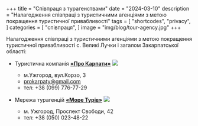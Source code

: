 +++
title = "Співпраця з турагенствами"
date = "2024-03-10"
description = "Налагодження співпраці з туристичними агенціями з метою покращення туристичної привабливості"
tags = [
    "shortcodes",
    "privacy",
]
categories = [
    "співпраця",
]
image = "img/blog/tour-agency.jpg"
+++

Налагодження співпраці з туристичними агенціями з метою покращення туристичної привабливості с. Великі Лучки і загалом Закарпатської області:
* Туристична компанія [**«Про Карпати»**](https://prokarpaty-tour.info/) ![](/img/blog/pro-carpaty.png)
  * м.Ужгород, вул.Корзо, 3
  * prokarpaty@gmail.com
  * тел: +38 (099) 776-77-29

* Мережа турагенцій [**«Море Турів»**](http://uzhgorod.more-turov.com.ua) ![](/img/blog/море-турів.svg)
  * м. Ужгород, Проспект Свободи, 42
  * тел: +38 (050) 023-48-22


